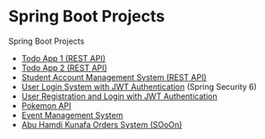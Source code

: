 # Spring Boot Projects

Spring Boot Projects

* [Todo App 1 (REST API)](TodoApi/)
* [Todo App 2 (REST API)](todo/)
* [Student Account Management System (REST API)](StudentAccSys/)
* [User Login System with JWT Authentication](LoginAPI/) (Spring Security 6)
* [User Registration and Login with JWT Authentication](JwtAuthentication/)
* [Pokemon API](PokemonAPI/)
* [Event Management System](https://github.com/MeqdadDev/event-system-spring-boot)
* [Abu Hamdi Kunafa Orders System (SOoOn)](KunafaSystem/)